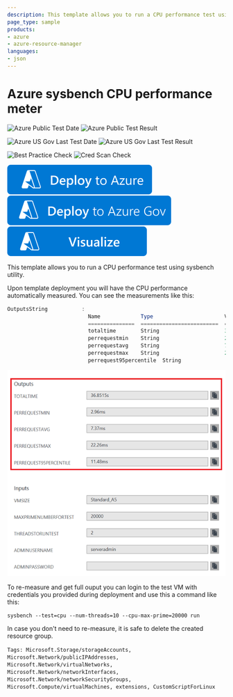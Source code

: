 ```yaml
---
description: This template allows you to run a CPU performance test using sysbench utility.
page_type: sample
products:
- azure
- azure-resource-manager
languages:
- json
---
```

# Azure sysbench CPU performance meter

![Azure Public Test Date](https://azurequickstartsservice.blob.core.windows.net/badges/demos/vm-cpu-sysbench-meter/PublicLastTestDate.svg)
![Azure Public Test Result](https://azurequickstartsservice.blob.core.windows.net/badges/demos/vm-cpu-sysbench-meter/PublicDeployment.svg)

![Azure US Gov Last Test Date](https://azurequickstartsservice.blob.core.windows.net/badges/demos/vm-cpu-sysbench-meter/FairfaxLastTestDate.svg)
![Azure US Gov Last Test Result](https://azurequickstartsservice.blob.core.windows.net/badges/demos/vm-cpu-sysbench-meter/FairfaxDeployment.svg)

![Best Practice Check](https://azurequickstartsservice.blob.core.windows.net/badges/demos/vm-cpu-sysbench-meter/BestPracticeResult.svg)
![Cred Scan Check](https://azurequickstartsservice.blob.core.windows.net/badges/demos/vm-cpu-sysbench-meter/CredScanResult.svg)

[![Deploy To Azure](https://raw.githubusercontent.com/Azure/azure-quickstart-templates/master/1-CONTRIBUTION-GUIDE/images/deploytoazure.svg?sanitize=true)](https://portal.azure.com/#create/Microsoft.Template/uri/https%3A%2F%2Fraw.githubusercontent.com%2FAzure%2Fazure-quickstart-templates%2Fmaster%2Fdemos%2Fvm-cpu-sysbench-meter%2Fazuredeploy.json)
[![Deploy To Azure US Gov](https://raw.githubusercontent.com/Azure/azure-quickstart-templates/master/1-CONTRIBUTION-GUIDE/images/deploytoazuregov.svg?sanitize=true)](https://portal.azure.us/#create/Microsoft.Template/uri/https%3A%2F%2Fraw.githubusercontent.com%2FAzure%2Fazure-quickstart-templates%2Fmaster%2Fdemos%2Fvm-cpu-sysbench-meter%2Fazuredeploy.json)
[![Visualize](https://raw.githubusercontent.com/Azure/azure-quickstart-templates/master/1-CONTRIBUTION-GUIDE/images/visualizebutton.svg?sanitize=true)](http://armviz.io/#/?load=https%3A%2F%2Fraw.githubusercontent.com%2FAzure%2Fazure-quickstart-templates%2Fmaster%2Fdemos%2Fvm-cpu-sysbench-meter%2Fazuredeploy.json)

This template allows you to run a CPU performance test using sysbench utility.

Upon template deployment you will have the CPU performance automatically measured. You can see the measurements like this:

```powershell
OutputsString           :
                          Name             Type                       Value
                          ===============  =========================  ==========
                          totaltime        String                     36.8515s
                          perrequestmin    String                     2.96ms
                          perrequestavg    String                     7.37ms
                          perrequestmax    String                     22.26ms
                          perrequest95percentile  String                     11.48ms
```

![alt text](images/cpuperformance.png "CPU performance measurement output")

To re-measure and get full ouput you can login to the test VM with credentials you provided during deployment and use this a command like this:

```shell
sysbench --test=cpu --num-threads=10 --cpu-max-prime=20000 run
```

In case you don't need to re-measure, it is safe to delete the created resource group.

`Tags: Microsoft.Storage/storageAccounts, Microsoft.Network/publicIPAddresses, Microsoft.Network/virtualNetworks, Microsoft.Network/networkInterfaces, Microsoft.Network/networkSecurityGroups, Microsoft.Compute/virtualMachines, extensions, CustomScriptForLinux`
